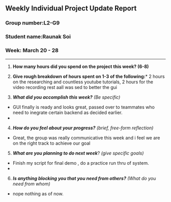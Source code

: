 ## Weekly Individual Project Update Report
### Group number:L2-G9
### Student name:Raunak Soi
### Week: March 20 - 28
___
1. **How many hours did you spend on the project this week? (6-8)**

2. **Give rough breakdown of hours spent on 1-3 of the following:***
   2 hours on the researching and countless youtube tutorials, 2 hours for the video recording rest aall was sed to better the gui
3. ***What did you accomplish this week?*** _(Be specific)_
  - GUI finally is ready and looks great, passed over to teammates who need to inegrate certain backend as decided earlier.
  - 
4. ***How do you feel about your progress?*** _(brief, free-form reflection)_
    
  - Great, the group was really communicative this week and i feel we are on the right track to achieve our goal
5. ***What are you planning to do next week***? _(give specific goals)_
  - Finish my script for final demo , do a practice run thru of system.
  - 
6. ***Is anything blocking you that you need from others?*** _(What do you need from whom)_
  - nope nothing as of now.
